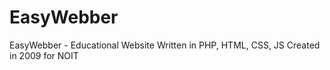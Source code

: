# EasyWebber
EasyWebber - Educational Website
Written in PHP, HTML, CSS, JS
Created in 2009 for NOIT
